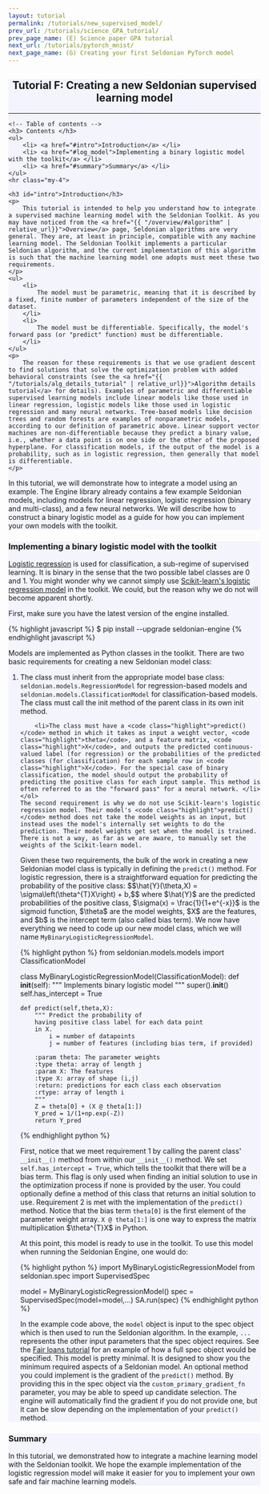 ```yaml
---
layout: tutorial
permalink: /tutorials/new_supervised_model/
prev_url: /tutorials/science_GPA_tutorial/
prev_page_name: (E) Science paper GPA tutorial
next_url: /tutorials/pytorch_mnist/
next_page_name: (G) Creating your first Seldonian PyTorch model
---
```


<!-- Main Container -->
<div class="container p-3 my-2 border" style="background-color: #f3f4fc;">
    <h2 align="center" class="mb-3">Tutorial F: Creating a new Seldonian supervised learning model </h2>
    <hr class="my-4">

    <!-- Table of contents -->
    <h3> Contents </h3>
    <ul>
        <li> <a href="#intro">Introduction</a> </li>
        <li> <a href="#log_model">Implementing a binary logistic model with the toolkit</a> </li>
        <li> <a href="#summary">Summary</a> </li>
    </ul>
    <hr class="my-4">

    <h3 id="intro">Introduction</h3>
    <p>
        This tutorial is intended to help you understand how to integrate a supervised machine learning model with the Seldonian Toolkit. As you may have noticed from the <a href="{{ "/overview/#algorithm" | relative_url}}">Overview</a> page, Seldonian algorithms are very general. They are, at least in principle, compatible with any machine learning model. The Seldonian Toolkit implements a particular Seldonian algorithm, and the current implementation of this algorithm is such that the machine learning model one adopts must meet these two requirements.
    </p>
    <ul>
        <li>
            The model must be parametric, meaning that it is described by a fixed, finite number of parameters independent of the size of the dataset. 
        </li>
        <li>
            The model must be differentiable. Specifically, the model's forward pass (or "predict" function) must be differentiable.
        </li>
    </ul>
    <p> 
        The reason for these requirements is that we use gradient descent to find solutions that solve the optimization problem with added behavioral constraints (see the <a href="{{ "/tutorials/alg_details_tutorial" | relative_url}}">Algorithm details tutorial</a> for details). Examples of parametric and differentiable supervised learning models include linear models like those used in linear regression, logistic models like those used in logistic regression and many neural networks. Tree-based models like decision trees and random forests are examples of nonparametric models, according to our definition of parametric above. Linear support vector machines are non-differentiable because they predict a binary value, i.e., whether a data point is on one side or the other of the proposed hyperplane. For classification models, if the output of the model is a probability, such as in logistic regression, then generally that model is differentiable. 
    </p>
   
   <p>
       In this tutorial, we will demonstrate how to integrate a model using an example. The Engine library already contains a few example Seldonian models, including models for linear regression, logistic regression (binary and multi-class), and a few neural networks. We will describe how to construct a binary logistic model as a guide for how you can implement your own models with the toolkit.
   </p>
</div>

<div class="container p-3 my-2 border" style="background-color: #f3f4fc;">
<h3 id="log_model"> Implementing a binary logistic model with the toolkit </h3>

<p>
    <a href="https://en.wikipedia.org/wiki/Logistic_regression#Model">Logistic regression</a> is used for classification, a sub-regime of supervised learning. It is binary in the sense that the two possible label classes are 0 and 1. You might wonder why we cannot simply use <a href="https://scikit-learn.org/stable/modules/generated/sklearn.linear_model.LogisticRegression.html#sklearn.linear_model.LogisticRegression">Scikit-learn's logistic regression model</a> in the toolkit. We could, but the reason why we do not will become apparent shortly.
</p>   
<p>
First, make sure you have the latest version of the engine installed. </p>    
{% highlight javascript %}
$ pip install --upgrade seldonian-engine
{% endhighlight javascript %}

<p>
    Models are implemented as Python classes in the toolkit. There are two basic requirements for creating a new Seldonian model class:
    <ol>
        <li>The class must inherit from the appropriate model base class: <code class="highlight">seldonian.models.RegressionModel</code> for regression-based models and <code class="highlight">seldonian.models.ClassificationModel</code> for classification-based models. The class must call the init method of the parent class in its own init method. </li>
        
        <li>The class must have a <code class="highlight">predict()</code> method in which it takes as input a weight vector, <code class="highlight">theta</code>, and a feature matrix, <code class="highlight">X</code>, and outputs the predicted continuous-valued label (for regression) or the probabilities of the predicted classes (for classification) for each sample row in <code class="highlight">X</code>. For the special case of binary classification, the model should output the probability of predicting the positive class for each input sample. This method is often referred to as the "forward pass" for a neural network. </li>
    </ol> 
    The second requirement is why we do not use Scikit-learn's logistic regression model. Their model's <code class="highlight">predict()</code> method does not take the model weights as an input, but instead uses the model's internally set weights to do the prediction. Their model weights get set when the model is trained. There is not a way, as far as we are aware, to manually set the weights of the Scikit-learn model.
</p>
<p>
    Given these two requirements, the bulk of the work in creating a new Seldonian model class is typically in defining the <code class="highlight">predict()</code> method. For logistic regression, there is a straightforward equation for predicting the probability of the positive class: $$\hat{Y}(\theta,X) = \sigma\left(\theta^{T}X\right) + b,$$
    where $\hat{Y}$ are the predicted probabilities of the positive class, $\sigma(x) = \frac{1}{1+e^{-x}}$ is the sigmoid function, $\theta$ are the model weights, $X$ are the features, and $b$ is the intercept term (also called bias term). We now have everything we need to code up our new model class, which we will name <code class="highlight">MyBinaryLogisticRegressionModel</code>.
</p>

{% highlight python %}
from seldonian.models.models import ClassificationModel

class MyBinaryLogisticRegressionModel(ClassificationModel):
    def __init__(self):
        """ Implements binary logistic model """
        super().__init__()
        self.has_intercept = True

    def predict(self,theta,X):
        """ Predict the probability of 
        having positive class label for each data point
        in X. 
            i = number of datapoints
            j = number of features (including bias term, if provided)

        :param theta: The parameter weights
        :type theta: array of length j 
        :param X: The features 
        :type X: array of shape (i,j)
        :return: predictions for each class each observation
        :rtype: array of length i
        """
        Z = theta[0] + (X @ theta[1:]) 
        Y_pred = 1/(1+np.exp(-Z))
        return Y_pred
{% endhighlight python %}
<p>
    First, notice that we meet requirement 1 by calling the parent class' <code class="highlight">__init__()</code> method from within our <code class="highlight">__init__()</code> method. We set <code class="highlight">self.has_intercept = True</code>, which tells the toolkit that there will be a bias term. This flag is only used when finding an initial solution to use in the optimization process if none is provided by the user. You could optionally define a method of this class that returns an initial solution to use. Requirement 2 is met with the implementation of the <code class="highlight">predict()</code> method. Notice that the bias term <code class="highlight">theta[0]</code> is the first element of the parameter weight array. <code class="highlight">X @ theta[1:]</code> is one way to express the matrix multiplication $\theta^{T}X$ in Python.
</p>

<p>
    At this point, this model is ready to use in the toolkit. To use this model when running the Seldonian Engine, one would do:
</p>
{% highlight python %}
import MyBinaryLogisticRegressionModel
from seldonian.spec import SupervisedSpec

model = MyBinaryLogisticRegressionModel()
spec = SupervisedSpec(model=model,...)
SA.run(spec)
{% endhighlight python %}
<p>
    In the example code above, the <code class="highlight">model</code> object is input to the spec object which is then used to run the Seldonian algorithm. In the example, <code class="highlight">...</code> represents the other input parameters that the spec object requires. See the <a href="{{ "/tutorials/fair_loans_tutorial" | relative_url}}">Fair loans tutorial</a> for an example of how a full spec object would be specified. This model is pretty minimal. It is designed to show you the minimum required aspects of a Seldonian model. An optional method you could implement is the gradient of the <code class="highlight">predict()</code> method. By providing this in the spec object via the <code class="highlight">custom_primary_gradient_fn</code> parameter, you may be able to speed up candidate selection. The engine will automatically find the gradient if you do not provide one, but it can be slow depending on the implementation of your <code class="highlight">predict()</code> method.
</p>
</div>

<div class="container p-3 my-2 border" style="background-color: #f3f4fc;">    
<h3 id="summary">Summary</h3>
<p>In this tutorial, we demonstrated how to integrate a machine learning model with the Seldonian toolkit. We hope the example implementation of the logistic regression model will make it easier for you to implement your own safe and fair machine learning models.  </p>

</div> 